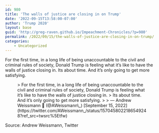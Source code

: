 ```yaml
---
id: 980
title: 'The walls of justice are closing in on Trump'
date: '2022-09-15T13:58:00-07:00'
author: 'Trump 2020'
layout: base
guid: 'http://greg-raven.github.io/Impeachment-Chronicles/?p=980'
permalink: /2022/09/15/the-walls-of-justice-are-closing-in-on-trump/
categories:
    - Uncategorized
---
```


For the first time, in a long life of being unaccountable to the civil and criminal rules of society, Donald Trump is feeling what it’s like to have the walls of justice closing in. Its about time. And it’s only going to get more satisfying.

<figure class="wp-block-embed is-type-rich is-provider-twitter wp-block-embed-twitter"><div class="wp-block-embed__wrapper">> For the first time, in a long life of being unaccountable to the civil and criminal rules of society, Donald Trump is feeling what it’s like to have the walls of justice closing in.   
> Its about time. And it’s only going to get more satisfying.
> 
> — Andrew Weissmann 🌻 (@AWeissmann\_) [September 15, 2022](https://twitter.com/AWeissmann_/status/1570458022186549248?ref_src=twsrc%5Etfw)

<script async="" charset="utf-8" src="https://platform.twitter.com/widgets.js"></script></div></figure>Source: Andrew Weissmann, Twitter
